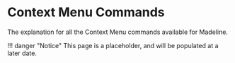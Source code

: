 # Context Menu Commands

The explanation for all the Context Menu commands available for Madeline.

!!! danger "Notice"
    This page is a placeholder, and will be populated at a later date.